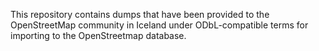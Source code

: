 This repository contains dumps that have been provided to the
OpenStreetMap community in Iceland under ODbL-compatible terms for
importing to the OpenStreetmap database.
